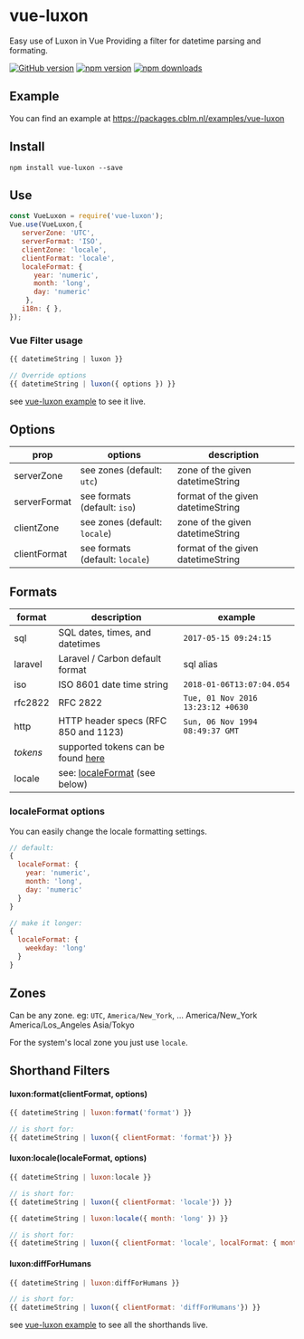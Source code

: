 # vue-luxon
Easy use of Luxon in Vue
Providing a filter for datetime parsing and formating.

[![GitHub version](https://img.shields.io/github/package-json/v/casbloem/vue-luxon.svg)](https://github.com/casbloem/vue-luxon)
[![npm version](https://img.shields.io/npm/v/vue-luxon.svg)](https://npmjs.com/package/vue-mny)
[![npm downloads](https://img.shields.io/npm/dt/vue-luxon.svg)](https://npmjs.com/package/vue-mny)


## Example
You can find an example at https://packages.cblm.nl/examples/vue-luxon

## Install
```
npm install vue-luxon --save
```

## Use
```javascript
const VueLuxon = require('vue-luxon');
Vue.use(VueLuxon,{
   serverZone: 'UTC',
   serverFormat: 'ISO',
   clientZone: 'locale',
   clientFormat: 'locale',
   localeFormat: {
      year: 'numeric',
      month: 'long',
      day: 'numeric'
    },
   i18n: { },
});
```

### Vue Filter usage
```javascript
{{ datetimeString | luxon }}

// Override options
{{ datetimeString | luxon({ options }) }}
```

see [vue-luxon example](https://packages.cblm.nl/examples/vue-luxon) to see it live.



## Options
prop | options | description
--- | --- | ---
serverZone | see zones (default: `utc`) | zone of the given datetimeString
serverFormat | see formats (default: `iso`) | format of the given datetimeString
clientZone | see zones (default: `locale`) | zone of the given datetimeString
clientFormat | see formats (default: `locale`) | format of the given datetimeString


## Formats
format | description | example
--- | --- | ---
sql | SQL dates, times, and datetimes | ``` 2017-05-15 09:24:15 ```
laravel | Laravel / Carbon default format | sql alias
iso | ISO 8601 date time string | ``` 2018-01-06T13:07:04.054 ```
rfc2822 | RFC 2822 | ``` Tue, 01 Nov 2016 13:23:12 +0630 ```
http | HTTP header specs (RFC 850 and 1123) | ``` Sun, 06 Nov 1994 08:49:37 GMT ```
*tokens* | supported tokens can be found [here](https://moment.github.io/luxon/docs/manual/formatting.html#table-of-tokens) | 
locale | see: [localeFormat](#localeFormat-options) (see below) |

### localeFormat options
You can easily change the locale formatting settings.
```javascript
// default:
{
  localeFormat: {
    year: 'numeric',
    month: 'long',
    day: 'numeric'
  }
}

// make it longer:
{
  localeFormat: {
    weekday: 'long'
  }
}
```

## Zones
Can be any zone. eg: `UTC`, `America/New_York`, ...
America/New_York
America/Los_Angeles
Asia/Tokyo

For the system's local zone you just use `locale`.


## Shorthand Filters

#### luxon:format(clientFormat, options)
```javascript
{{ datetimeString | luxon:format('format') }}

// is short for:
{{ datetimeString | luxon({ clientFormat: 'format'}) }}
```

#### luxon:locale(localeFormat, options)
```javascript
{{ datetimeString | luxon:locale }}

// is short for:
{{ datetimeString | luxon({ clientFormat: 'locale'}) }}

```

```javascript
{{ datetimeString | luxon:locale({ month: 'long' }) }}

// is short for:
{{ datetimeString | luxon({ clientFormat: 'locale', localFormat: { month: 'long' } }) }}

```


#### luxon:diffForHumans
```javascript
{{ datetimeString | luxon:diffForHumans }}

// is short for:
{{ datetimeString | luxon({ clientFormat: 'diffForHumans'}) }}
```

see [vue-luxon example](https://packages.cblm.nl/examples/vue-luxon) to see all the shorthands live.






